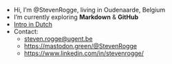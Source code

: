 - Hi, I’m @StevenRogge, living in Oudenaarde, Belgium
- I’m currently exploring **Markdown** & **GitHub**
- [Intro in Dutch](https://mastodon.green/@StevenRogge/109324824192032435)
- Contact:
  - steven.rogge@ugent.be
  - https://mastodon.green/@StevenRogge
  - https://www.linkedin.com/in/stevenrogge/
  
<!---
StevenRogge/StevenRogge is a ✨ special ✨ repository because its `README.md` (this file) appears on your GitHub profile.
You can click the Preview link to take a look at your changes.
--->
